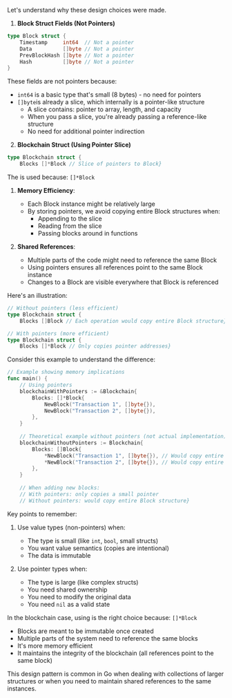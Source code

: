 Let's understand why these design choices were made.

1. **Block Struct Fields (Not Pointers)**

```go
type Block struct {  
    Timestamp     int64  // Not a pointer    
    Data          []byte // Not a pointer    
    PrevBlockHash []byte // Not a pointer    
    Hash          []byte // Not a pointer
}
```

These fields are not pointers because:

- `int64` is a basic type that's small (8 bytes) - no need for pointers 
- `[]byte`is already a slice, which internally is a pointer-like structure
    - A slice contains: pointer to array, length, and capacity
    - When you pass a slice, you're already passing a reference-like structure
    - No need for additional pointer indirection

2. **Blockchain Struct (Using Pointer Slice)**

```go
type Blockchain struct {  
    Blocks []*Block // Slice of pointers to Block}
```

The is used because: `[]*Block`

1. **Memory Efficiency**:
    
    - Each Block instance might be relatively large
    - By storing pointers, we avoid copying entire Block structures when:
        - Appending to the slice
        - Reading from the slice
        - Passing blocks around in functions

2. **Shared References**:
    
    - Multiple parts of the code might need to reference the same Block
    - Using pointers ensures all references point to the same Block instance
    - Changes to a Block are visible everywhere that Block is referenced

Here's an illustration:

```go
// Without pointers (less efficient)
type Blockchain struct {  
    Blocks []Block // Each operation would copy entire Block structure}  

// With pointers (more efficient)
type Blockchain struct {  
    Blocks []*Block // Only copies pointer addresses}
```

Consider this example to understand the difference:

```go
// Example showing memory implications
func main() {  
    // Using pointers    
    blockchainWithPointers := &Blockchain{  
        Blocks: []*Block{  
            NewBlock("Transaction 1", []byte{}),  
            NewBlock("Transaction 2", []byte{}),  
        },  
    }  
      
    // Theoretical example without pointers (not actual implementation) 
    blockchainWithoutPointers := Blockchain{  
        Blocks: []Block{  
            *NewBlock("Transaction 1", []byte{}), // Would copy entire Block
            *NewBlock("Transaction 2", []byte{}), // Would copy entire Block
        },  
    }  
      
    // When adding new blocks:    
    // With pointers: only copies a small pointer    
    // Without pointers: would copy entire Block structure}
```

Key points to remember:

1. Use value types (non-pointers) when:
    - The type is small (like `int`, `bool`, small structs)
    - You want value semantics (copies are intentional)
    - The data is immutable

2. Use pointer types when:
    - The type is large (like complex structs)
    - You need shared ownership
    - You need to modify the original data
    - You need `nil` as a valid state

In the blockchain case, using is the right choice because: `[]*Block`

- Blocks are meant to be immutable once created
- Multiple parts of the system need to reference the same blocks
- It's more memory efficient
- It maintains the integrity of the blockchain (all references point to the same block)

This design pattern is common in Go when dealing with collections of larger structures or when you need to maintain shared references to the same instances.
